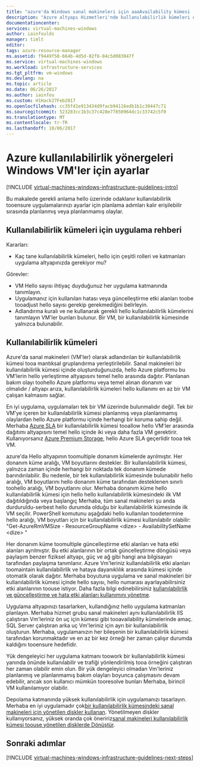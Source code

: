 ```yaml
---
title: "azure'da Windows sanal makineleri için aaaAvailability kümesi | Microsoft Docs"
description: "Azure altyapı Hizmetleri'nde kullanılabilirlik kümeleri dağıtmak için hello anahtar tasarım ve uygulama yönergeleri hakkında bilgi edinin."
documentationcenter: 
services: virtual-machines-windows
author: iainfoulds
manager: timlt
editor: 
tags: azure-resource-manager
ms.assetid: f9449f58-664b-4d5d-82f6-84c5d083047f
ms.service: virtual-machines-windows
ms.workload: infrastructure-services
ms.tgt_pltfrm: vm-windows
ms.devlang: na
ms.topic: article
ms.date: 06/26/2017
ms.author: iainfou
ms.custom: H1Hack27Feb2017
ms.openlocfilehash: cc35fd1e913434d9facb94116edb1b1c30447c71
ms.sourcegitcommit: 523283cc1b3c37c428e77850964dc1c33742c5f0
ms.translationtype: MT
ms.contentlocale: tr-TR
ms.lasthandoff: 10/06/2017
---
```

# <a name="azure-availability-sets-guidelines-for-windows-vms"></a>Azure kullanılabilirlik yönergeleri Windows VM'ler için ayarlar

[!INCLUDE [virtual-machines-windows-infrastructure-guidelines-intro](../../../includes/virtual-machines-windows-infrastructure-guidelines-intro.md)]

Bu makalede gerekli anlama hello üzerinde odaklanır kullanılabilirlik tooensure uygulamalarınızı ayarlar için planlama adımları kalır erişilebilir sırasında planlanmış veya planlanmamış olaylar.

## <a name="implementation-guidelines-for-availability-sets"></a>Kullanılabilirlik kümeleri için uygulama rehberi
Kararları:

* Kaç tane kullanılabilirlik kümeleri, hello için çeşitli rolleri ve katmanları uygulama altyapınızda gerekiyor mu?

Görevler:

* VM Hello sayısı ihtiyaç duyduğunuz her uygulama katmanında tanımlayın.
* Uygulamanız için kullanılan hatası veya güncelleştirme etki alanları toobe tooadjust hello sayısı gerekip gerekmediğini belirleyin.
* Adlandırma kuralı ve ne kullanarak gerekli hello kullanılabilirlik kümelerini tanımlayın VM'ler bunları bulunur. Bir VM, bir kullanılabilirlik kümesinde yalnızca bulunabilir.

## <a name="availability-sets"></a>Kullanılabilirlik kümeleri
Azure'da sanal makineleri (VM'ler) olarak adlandırılan bir kullanılabilirlik kümesi tooa mantıksal gruplandırma yerleştirilebilir. Sanal makineleri bir kullanılabilirlik kümesi içinde oluşturduğunuzda, hello Azure platformu bu VM'lerin hello yerleştirme altyapısını temel hello arasında dağıtır. Planlanan bakım olayı toohello Azure platformu veya temel alınan donanım var olmalıdır / altyapı arıza, kullanılabilirlik kümeleri hello kullanımı en az bir VM çalışan kalmasını sağlar.

En iyi uygulama, uygulamaları tek bir VM üzerinde bulunmalıdır değil. Tek bir VM'ye içeren bir kullanılabilirlik kümesi planlanmış veya planlanmamış olaylardan hello Azure platformu içinde herhangi bir koruma sahip değil. Merhaba [Azure SLA](https://azure.microsoft.com/support/legal/sla/virtual-machines) bir kullanılabilirlik kümesi tooallow hello VM'ler arasında dağıtımı altyapısını temel hello içinde iki veya daha fazla VM gerektirir. Kullanıyorsanız [Azure Premium Storage](../../storage/storage-premium-storage.md?toc=%2fazure%2fvirtual-machines%2flinux%2ftoc.json), hello Azure SLA geçerlidir tooa tek VM.

azure'da Hello altyapının toomultiple donanım kümelerde ayrılmıştır. Her donanım küme aralığı, VM boyutlarını destekler. Bir kullanılabilirlik kümesi, yalnızca zaman içinde herhangi bir noktada tek donanım kümede barındırılabilir. Bu nedenle, bir tek kullanılabilirlik kümesinde bulunabilir hello aralığı, VM boyutlarını hello donanım küme tarafından desteklenen sınırlı toohello aralığı, VM boyutlarını olur. Merhaba donanım küme hello kullanılabilirlik kümesi için hello hello kullanılabilirlik kümesindeki ilk VM dağıtıldığında veya başlangıç Merhaba, tüm sanal makineleri şu anda durduruldu-serbest hello durumda olduğu bir kullanılabilirlik kümesinde ilk VM seçilir. PowerShell komutunu aşağıdaki hello kullanılan toodetermine hello aralığı, VM boyutları için bir kullanılabilirlik kümesi kullanılabilir olabilir: "Get-AzureRmVMSize - ResourceGroupName \<dize\> - AvailabilitySetName \<dize\> "

Her donanım küme toomultiple güncelleştirme etki alanları ve hata etki alanları ayrılmıştır. Bu etki alanlarının bir ortak güncelleştirme döngüsü veya paylaşım benzer fiziksel altyapı, güç ve ağ gibi hangi ana bilgisayarı tarafından paylaşma tanımlanır. Azure Vm'leriniz kullanılabilirlik etki alanları toomaintain kullanılabilirlik ve hataya dayanıklılık arasında kümesi içinde otomatik olarak dağıtır. Merhaba boyutuna uygulama ve sanal makineleri bir kullanılabilirlik kümesi içinde hello sayısı, hello numarası ayarlayabilirsiniz etki alanlarının toouse istiyor. Daha fazla bilgi edinebilirsiniz [kullanılabilirlik ve güncelleştirme ve hata etki alanları kullanımını yönetme](manage-availability.md).

Uygulama altyapınızı tasarlarken, kullandığınız hello uygulama katmanları planlayın. Merhaba hizmet grubu sanal makineleri aynı kullanılabilirlik IIS çalıştıran Vm'leriniz ön uç için kümesi gibi tooavailability kümelerinde amaç. SQL Server çalıştıran arka uç Vm'leriniz için ayrı bir kullanılabilirlik oluşturun. Merhaba, uygulamanızın her bileşenin bir kullanılabilirlik kümesi tarafından korunmaktadır ve en az bir kez örneği her zaman çalışır durumda kaldığını tooensure hedefidir.

Yük dengeleyici her uygulama katmanı toowork bir kullanılabilirlik kümesi yanında önünde kullanılabilir ve trafiği yönlendirilmiş tooa örneğini çalıştıran her zaman olabilir emin olun. Bir yük dengeleyici olmadan Vm'leriniz planlanmış ve planlanmamış bakım olayları boyunca çalışmasını devam edebilir, ancak son kullanıcı mümkün tooresolve bunları Merhaba, birincil VM kullanılamıyor olabilir.

Depolama katmanında yüksek kullanılabilirlik için uygulamanızı tasarlayın. Merhaba en iyi uygulamadır çok[bir kullanılabilirlik kümesindeki sanal makineleri için yönetilen diskler kullanan](manage-availability.md#use-managed-disks-for-vms-in-an-availability-set). Yönetilmeyen diskler kullanıyorsanız, yüksek oranda çok öneririz[sanal makineleri kullanılabilirlik kümesi toouse yönetilen disklerde Dönüştür](convert-unmanaged-to-managed-disks.md#convert-vms-in-an-availability-set).

## <a name="next-steps"></a>Sonraki adımlar
[!INCLUDE [virtual-machines-windows-infrastructure-guidelines-next-steps](../../../includes/virtual-machines-windows-infrastructure-guidelines-next-steps.md)]
